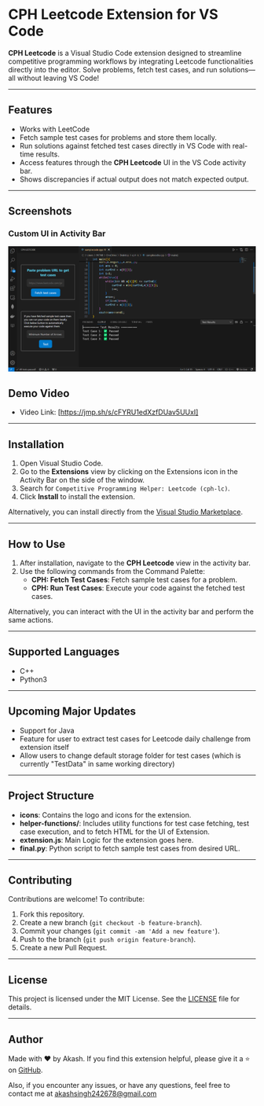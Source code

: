 # CPH Leetcode Extension for VS Code

**CPH Leetcode** is a Visual Studio Code extension designed to streamline competitive programming workflows by integrating Leetcode functionalities directly into the editor. Solve problems, fetch test cases, and run solutions—all without leaving VS Code!

---

## Features

- Works with LeetCode
- Fetch sample test cases for problems and store them locally.  
- Run solutions against fetched test cases directly in VS Code with real-time results.  
- Access features through the **CPH Leetcode** UI in the VS Code activity bar.
- Shows discrepancies if actual output does not match expected output.

---

## Screenshots

### Custom UI in Activity Bar
![Custom UI](images/UI.png)

## Demo Video

- Video Link: [https://jmp.sh/s/cFYRU1edXzfDUav5UUxI]

---

## Installation

1. Open Visual Studio Code.
2. Go to the **Extensions** view by clicking on the Extensions icon in the Activity Bar on the side of the window.
3. Search for `Competitive Programming Helper: Leetcode (cph-lc)`.
4. Click **Install** to install the extension.

Alternatively, you can install directly from the [Visual Studio Marketplace](https://marketplace.visualstudio.com/items?itemName=akashsinghiitr.cph-lc).

---

## How to Use

1. After installation, navigate to the **CPH Leetcode** view in the activity bar.
2. Use the following commands from the Command Palette:
   - **CPH: Fetch Test Cases**: Fetch sample test cases for a problem.
   - **CPH: Run Test Cases**: Execute your code against the fetched test cases.

Alternatively, you can interact with the UI in the activity bar and perform the same actions.

---

## Supported Languages

- C++
- Python3

---

## Upcoming Major Updates

- Support for Java
- Feature for user to extract test cases for Leetcode daily challenge from extension itself
- Allow users to change default storage folder for test cases (which is currently "TestData" in same working directory)

---

## Project Structure

- **icons**: Contains the logo and icons for the extension.
- **helper-functions/**: Includes utility functions for test case fetching, test case execution, and to fetch HTML for the UI of Extension.
- **extension.js**: Main Logic for the extension goes here.
- **final.py**: Python script to fetch sample test cases from desired URL.

---

## Contributing

Contributions are welcome! To contribute:
1. Fork this repository.
2. Create a new branch (`git checkout -b feature-branch`).
3. Commit your changes (`git commit -am 'Add a new feature'`).
4. Push to the branch (`git push origin feature-branch`).
5. Create a new Pull Request.

---

## License

This project is licensed under the MIT License. See the [LICENSE](LICENSE) file for details.

---

## Author

Made with ❤️ by Akash. If you find this extension helpful, please give it a ⭐ on [GitHub](https://github.com/akash-singh112).

Also, if you encounter any issues, or have any questions, feel free to contact me at [akashsingh242678@gmail.com](akashsingh242678@gmail.com)
